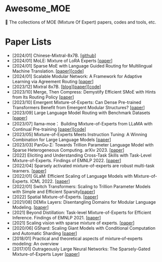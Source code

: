 # Awesome_MOE
:rocket: The collections of MOE (Mixture Of Expert) papers, codes and tools, etc.

# Paper Lists
- [2024/01] Chinese-Mixtral-8x7B. [[github](https://github.com/HIT-SCIR/Chinese-Mixtral-8x7B)]
- [2024/01] MoLE: Mixture of LoRA Experts [[paper](https://openreview.net/forum?id=uWvKBCYh4S)]
- [2024/01] Sparse MoE with Language Guided Routing for Multilingual Machine Translation. [[paper](https://openreview.net/pdf?id=ySS7hH1smL)][[code](https://openreview.net/forum?id=ySS7hH1smL)]
- [2024/01] Scalable Modular Network: A Framework for Adaptive Learning via Agreement Routing  [[paper](https://openreview.net/pdf?id=pEKJl5sflp)]
- [2023/12] Mixtral 8x7B. [[blog](https://mistral.ai/news/mixtral-of-experts/)][[paper](https://arxiv.org/pdf/2401.04088.pdf)][[code](https://github.com/mistralai/mistral-src)]
- [2023/10] Merge, Then Compress: Demystify Efficient SMoE with Hints from Its Routing Policy [[paper](https://arxiv.org/pdf/2310.01334.pdf)]
- [2023/10] Emergent Mixture-of-Experts: Can Dense Pre-trained Transformers Benefit from Emergent Modular Structures? [[paper](https://arxiv.org/pdf/2310.10908.pdf)]
- [2023/09] Large Language Model Routing with Benchmark Datasets [[paper](https://arxiv.org/pdf/2309.15789.pdf)]
- [2023/07] llama-moe： Building Mixture-of-Experts from LLaMA with Continual Pre-training [[paper](https://github.com/pjlab-sys4nlp/llama-moe/blob/main/docs/LLaMA_MoE.pdf)][[code](https://github.com/pjlab-sys4nlp/llama-moe)]
- [2023/05] Mixture-of-Experts Meets Instruction Tuning: A Winning Combination for Large Language Models [[paper](https://arxiv.org/abs/2305.14705)]
- [2023/03] PanGu-Σ: Towards Trillion Parameter Language Model with Sparse Heterogeneous Computing. arXiv 2023. [[paper](https://arxiv.org/abs/2303.10845)]
- [2022] Eliciting and Understanding Cross-Task Skills with Task-Level Mixture-of-Experts. Findings of EMNLP 2022. [[paper](https://aclanthology.org/2022.findings-emnlp.189.pdf)]
- [2022/04] Sparsely activated mixture-of-experts are robust multi-task learners. [[paper](https://arxiv.org/pdf/2204.07689)]
- [2022/01] GLaM: Efficient Scaling of Language Models with Mixture-of-Experts. ICML 2022. [[paper](https://arxiv.org/abs/2112.06905)]
- [2022/01] Switch Transformers: Scaling to Trillion Parameter Models with Simple and Efficient Sparsity[[paper](https://jmlr.org/papers/volume23/21-0998/21-0998.pdf)]
- [2022] Spatial Mixture-of-Experts. [[paper](https://proceedings.neurips.cc/paper_files/paper/2022/file/4c5e2bcbf21bdf40d75fddad0bd43dc9-Paper-Conference.pdf)]
- [2021/08] DEMix Layers: Disentangling Domains for Modular Language Modeling. [[paper](https://arxiv.org/abs/2108.05036)]
- [2021] Beyond Distillation: Task-level Mixture-of-Experts for Efficient Inference. Findings of EMNLP 2021. [[paper](https://arxiv.org/abs/2110.03742)]
- [2021] Scaling vision with sparse mixture of experts. [[paper](https://proceedings.neurips.cc/paper/2021/file/48237d9f2dea8c74c2a72126cf63d933-Paper.pdf)]
- [2020/06] GShard: Scaling Giant Models with Conditional Computation and Automatic Sharding [[paper](https://arxiv.org/abs/2006.16668)]
- [2018/01] Practical and theoretical aspects of mixture‐of‐experts modeling: An overview 
- [2017/01] Outrageously Large Neural Networks: The Sparsely-Gated Mixture-of-Experts Layer [[paper](https://arxiv.org/abs/1701.06538)]
